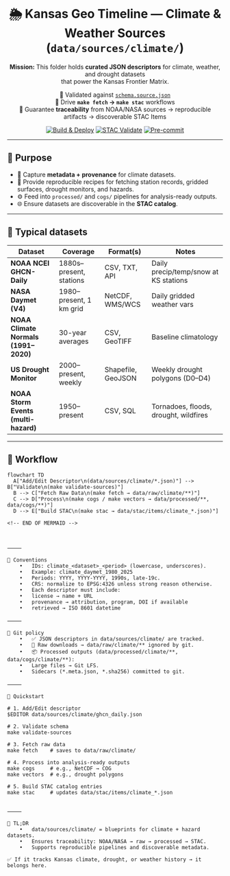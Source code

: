 <div align="center">

# 🌦️ Kansas Geo Timeline — Climate & Weather Sources (`data/sources/climate/`)

**Mission:** This folder holds **curated JSON descriptors** for climate, weather, and drought datasets  
that power the Kansas Frontier Matrix.  

📌 Validated against [`schema.source.json`](../schema.source.json)  
📌 Drive **`make fetch` → `make stac`** workflows  
📌 Guarantee **traceability** from NOAA/NASA sources → reproducible artifacts → discoverable STAC Items  

[![Build & Deploy](https://github.com/bartytime4life/Kansas-Frontier-Matrix/actions/workflows/site.yml/badge.svg)](https://github.com/bartytime4life/Kansas-Frontier-Matrix/actions/workflows/site.yml)
[![STAC Validate](https://github.com/bartytime4life/Kansas-Frontier-Matrix/actions/workflows/stac-badges.yml/badge.svg)](https://github.com/bartytime4life/Kansas-Frontier-Matrix/actions/workflows/stac-badges.yml)
[![Pre-commit](https://github.com/bartytime4life/Kansas-Frontier-Matrix/actions/workflows/pre-commit.yml/badge.svg)](https://github.com/bartytime4life/Kansas-Frontier-Matrix/.pre-commit-config.yaml)

</div>

---

## 🎯 Purpose

- 📖 Capture **metadata + provenance** for climate datasets.  
- 🔄 Provide reproducible recipes for fetching station records, gridded surfaces, drought monitors, and hazards.  
- ⚙️ Feed into `processed/` and `cogs/` pipelines for analysis-ready outputs.  
- 🌐 Ensure datasets are discoverable in the **STAC catalog**.  

---

## 📂 Typical datasets

| Dataset                          | Coverage                  | Format(s)         | Notes                                   |
|----------------------------------|---------------------------|-------------------|-----------------------------------------|
| **NOAA NCEI GHCN-Daily**         | 1880s–present, stations   | CSV, TXT, API     | Daily precip/temp/snow at KS stations   |
| **NASA Daymet (V4)**             | 1980–present, 1 km grid   | NetCDF, WMS/WCS   | Daily gridded weather vars              |
| **NOAA Climate Normals (1991–2020)** | 30-year averages        | CSV, GeoTIFF      | Baseline climatology                    |
| **US Drought Monitor**           | 2000–present, weekly      | Shapefile, GeoJSON | Weekly drought polygons (D0–D4)        |
| **NOAA Storm Events (multi-hazard)** | 1950–present            | CSV, SQL          | Tornadoes, floods, drought, wildfires   |

---

## 🔄 Workflow

```mermaid
flowchart TD
  A["Add/Edit Descriptor\n(data/sources/climate/*.json)"] --> B["Validate\n(make validate-sources)"]
  B --> C["Fetch Raw Data\n(make fetch → data/raw/climate/**)"]
  C --> D["Process\n(make cogs / make vectors → data/processed/**, data/cogs/**)"]
  D --> E["Build STAC\n(make stac → data/stac/items/climate_*.json)"]

<!-- END OF MERMAID -->



⸻

🧭 Conventions
	•	IDs: climate_<dataset>_<period> (lowercase, underscores).
	•	Example: climate_daymet_1980_2025
	•	Periods: YYYY, YYYY-YYYY, 1990s, late-19c.
	•	CRS: normalize to EPSG:4326 unless strong reason otherwise.
	•	Each descriptor must include:
	•	license → name + URL
	•	provenance → attribution, program, DOI if available
	•	retrieved → ISO 8601 datetime

⸻

🔐 Git policy
	•	✅ JSON descriptors in data/sources/climate/ are tracked.
	•	🚫 Raw downloads → data/raw/climate/** ignored by git.
	•	📦 Processed outputs (data/processed/climate/**, data/cogs/climate/**):
	•	Large files → Git LFS.
	•	Sidecars (*.meta.json, *.sha256) committed to git.

⸻

🚀 Quickstart

# 1. Add/Edit descriptor
$EDITOR data/sources/climate/ghcn_daily.json

# 2. Validate schema
make validate-sources

# 3. Fetch raw data
make fetch    # saves to data/raw/climate/

# 4. Process into analysis-ready outputs
make cogs     # e.g., NetCDF → COG
make vectors  # e.g., drought polygons

# 5. Build STAC catalog entries
make stac     # updates data/stac/items/climate_*.json


⸻

📝 TL;DR
	•	data/sources/climate/ = blueprints for climate + hazard datasets.
	•	Ensures traceability: NOAA/NASA → raw → processed → STAC.
	•	Supports reproducible pipelines and discoverable metadata.

✅ If it tracks Kansas climate, drought, or weather history → it belongs here.

